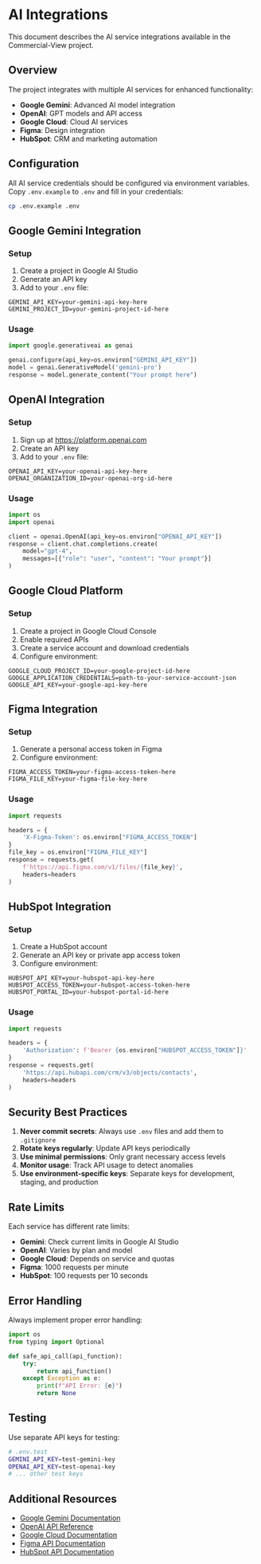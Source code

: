 # AI Integrations

This document describes the AI service integrations available in the Commercial-View project.

## Overview

The project integrates with multiple AI services for enhanced functionality:

- **Google Gemini**: Advanced AI model integration
- **OpenAI**: GPT models and API access
- **Google Cloud**: Cloud AI services
- **Figma**: Design integration
- **HubSpot**: CRM and marketing automation

## Configuration

All AI service credentials should be configured via environment variables. Copy `.env.example` to `.env` and fill in your credentials:

```bash
cp .env.example .env
```

## Google Gemini Integration

### Setup

1. Create a project in Google AI Studio
2. Generate an API key
3. Add to your `.env` file:

```env
GEMINI_API_KEY=your-gemini-api-key-here
GEMINI_PROJECT_ID=your-gemini-project-id-here
```

### Usage

```python
import google.generativeai as genai

genai.configure(api_key=os.environ["GEMINI_API_KEY"])
model = genai.GenerativeModel('gemini-pro')
response = model.generate_content("Your prompt here")
```

## OpenAI Integration

### Setup

1. Sign up at https://platform.openai.com
2. Create an API key
3. Add to your `.env` file:

```env
OPENAI_API_KEY=your-openai-api-key-here
OPENAI_ORGANIZATION_ID=your-openai-org-id-here
```

### Usage

```python
import os
import openai

client = openai.OpenAI(api_key=os.environ["OPENAI_API_KEY"])
response = client.chat.completions.create(
    model="gpt-4",
    messages=[{"role": "user", "content": "Your prompt"}]
)
```

## Google Cloud Platform

### Setup

1. Create a project in Google Cloud Console
2. Enable required APIs
3. Create a service account and download credentials
4. Configure environment:

```env
GOOGLE_CLOUD_PROJECT_ID=your-google-project-id-here
GOOGLE_APPLICATION_CREDENTIALS=path-to-your-service-account-json
GOOGLE_API_KEY=your-google-api-key-here
```

## Figma Integration

### Setup

1. Generate a personal access token in Figma
2. Configure environment:

```env
FIGMA_ACCESS_TOKEN=your-figma-access-token-here
FIGMA_FILE_KEY=your-figma-file-key-here
```

### Usage

```python
import requests

headers = {
    'X-Figma-Token': os.environ["FIGMA_ACCESS_TOKEN"]
}
file_key = os.environ["FIGMA_FILE_KEY"]
response = requests.get(
    f'https://api.figma.com/v1/files/{file_key}',
    headers=headers
)
```

## HubSpot Integration

### Setup

1. Create a HubSpot account
2. Generate an API key or private app access token
3. Configure environment:

```env
HUBSPOT_API_KEY=your-hubspot-api-key-here
HUBSPOT_ACCESS_TOKEN=your-hubspot-access-token-here
HUBSPOT_PORTAL_ID=your-hubspot-portal-id-here
```

### Usage

```python
import requests

headers = {
    'Authorization': f'Bearer {os.environ["HUBSPOT_ACCESS_TOKEN"]}'
}
response = requests.get(
    'https://api.hubapi.com/crm/v3/objects/contacts',
    headers=headers
)
```

## Security Best Practices

1. **Never commit secrets**: Always use `.env` files and add them to `.gitignore`
2. **Rotate keys regularly**: Update API keys periodically
3. **Use minimal permissions**: Only grant necessary access levels
4. **Monitor usage**: Track API usage to detect anomalies
5. **Use environment-specific keys**: Separate keys for development, staging, and production

## Rate Limits

Each service has different rate limits:

- **Gemini**: Check current limits in Google AI Studio
- **OpenAI**: Varies by plan and model
- **Google Cloud**: Depends on service and quotas
- **Figma**: 1000 requests per minute
- **HubSpot**: 100 requests per 10 seconds

## Error Handling

Always implement proper error handling:

```python
import os
from typing import Optional

def safe_api_call(api_function):
    try:
        return api_function()
    except Exception as e:
        print(f"API Error: {e}")
        return None
```

## Testing

Use separate API keys for testing:

```bash
# .env.test
GEMINI_API_KEY=test-gemini-key
OPENAI_API_KEY=test-openai-key
# ... other test keys
```

## Additional Resources

- [Google Gemini Documentation](https://ai.google.dev/docs)
- [OpenAI API Reference](https://platform.openai.com/docs)
- [Google Cloud Documentation](https://cloud.google.com/docs)
- [Figma API Documentation](https://www.figma.com/developers/api)
- [HubSpot API Documentation](https://developers.hubspot.com/)
